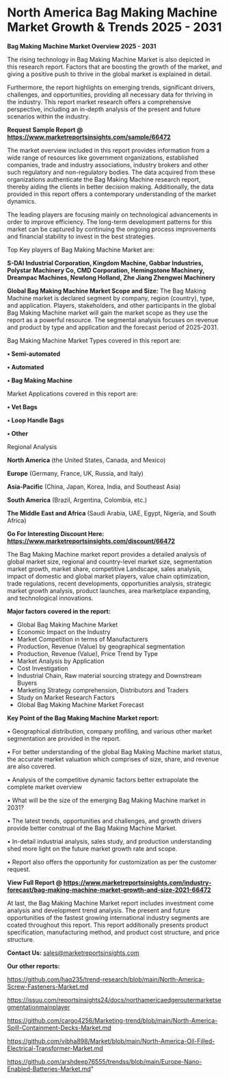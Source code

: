 # North America Bag Making Machine Market Growth & Trends 2025 - 2031

<Strong> Bag Making Machine Market Overview 2025 - 2031</strong>

The rising technology in Bag Making Machine Market is also depicted in this research report. Factors that are boosting the growth of the market, and giving a positive push to thrive in the global market is explained in detail.

Furthermore, the report highlights on emerging trends, significant drivers, challenges, and opportunities, providing all necessary data for thriving in the industry. This report market research offers a comprehensive perspective, including an in-depth analysis of the present and future scenarios within the industry.

<strong>Request Sample Report @ <a href=https://www.marketreportsinsights.com/sample/66472>https://www.marketreportsinsights.com/sample/66472</a></strong>

The market overview included in this report provides information from a wide range of resources like government organizations, established companies, trade and industry associations, industry brokers and other such regulatory and non-regulatory bodies. The data acquired from these organizations authenticate the Bag Making Machine research report, thereby aiding the clients in better decision making. Additionally, the data provided in this report offers a contemporary understanding of the market dynamics.

The leading players are focusing mainly on technological advancements in order to improve efficiency. The long-term development patterns for this market can be captured by continuing the ongoing process improvements and financial stability to invest in the best strategies.

Top Key players of Bag Making Machine Market are:

<strong>S-DAI Industrial Corporation, Kingdom Machine, Gabbar Industries, Polystar Machinery Co, CMD Corporation, Hemingstone Machinery, Dreampac Machines, Newlong Holland, Zhe Jiang Zhengwei Machinery</strong>

<strong><b>Global Bag Making Machine Market Scope and Size:</b></strong>
The Bag Making Machine market is declared segment by company, region (country), type, and application. Players, stakeholders, and other participants in the global Bag Making Machine market will gain the market scope as they use the report as a powerful resource. The segmental analysis focuses on revenue and product by type and application and the forecast period of 2025-2031.

Bag Making Machine Market Types covered in this report are:

<strong>• Semi-automated

• Automated

• Bag Making Machine</strong>

Market Applications covered in this report are:

<strong>• Vet Bags

• Loop Handle Bags

• Other</strong> 

Regional Analysis

<strong>North America</strong> (the United States, Canada, and Mexico)

<strong>Europe</strong> (Germany, France, UK, Russia, and Italy)

<strong>Asia-Pacific</strong> (China, Japan, Korea, India, and Southeast Asia)

<strong>South America</strong> (Brazil, Argentina, Colombia, etc.)

<strong>The Middle East and Africa</strong> (Saudi Arabia, UAE, Egypt, Nigeria, and South Africa)

<strong>Go For Interesting Discount Here: <a href=https://www.marketreportsinsights.com/discount/66472>https://www.marketreportsinsights.com/discount/66472</a></strong>

The Bag Making Machine market report provides a detailed analysis of global market size, regional and country-level market size, segmentation market growth, market share, competitive Landscape, sales analysis, impact of domestic and global market players, value chain optimization, trade regulations, recent developments, opportunities analysis, strategic market growth analysis, product launches, area marketplace expanding, and technological innovations.

<strong><b>Major factors covered in the report:</b></strong>
<ul>
  <li>Global Bag Making Machine Market </li>
  <li>Economic Impact on the Industry</li>
  <li>Market Competition in terms of Manufacturers</li>
  <li>Production, Revenue (Value) by geographical segmentation</li>
  <li>Production, Revenue (Value), Price Trend by Type</li>
  <li>Market Analysis by Application</li>
  <li>Cost Investigation</li>
  <li>Industrial Chain, Raw material sourcing strategy and Downstream Buyers</li>
  <li>Marketing Strategy comprehension, Distributors and Traders</li>
  <li>Study on Market Research Factors</li>
  <li>Global Bag Making Machine Market Forecast</li>
</ul>

<strong><b>Key Point of the Bag Making Machine Market report:</b></strong>

• Geographical distribution, company profiling, and various other market segmentation are provided in the report.

• For better understanding of the global Bag Making Machine market status, the accurate market valuation which comprises of size, share, and revenue are also covered.

• Analysis of the competitive dynamic factors better extrapolate the complete market overview

• What will be the size of the emerging Bag Making Machine market in 2031?

• The latest trends, opportunities and challenges, and growth drivers provide better construal of the Bag Making Machine Market.

• In-detail industrial analysis, sales study, and production understanding shed more light on the future market growth rate and scope.

• Report also offers the opportunity for customization as per the customer request.

<strong><b>View Full Report @ <a href=https://www.marketreportsinsights.com/industry-forecast/bag-making-machine-market-growth-and-size-2021-66472>https://www.marketreportsinsights.com/industry-forecast/bag-making-machine-market-growth-and-size-2021-66472</a></b></strong>


At last, the Bag Making Machine Market report includes investment come analysis and development trend analysis. The present and future opportunities of the fastest growing international industry segments are coated throughout this report. This report additionally presents product specification, manufacturing method, and product cost structure, and price structure.

<strong>Contact Us:</strong>
sales@marketreportsinsights.com

<strong>Our other reports:</strong>

<a href=https://github.com/haq235/trend-research/blob/main/North-America-Screw-Fasteners-Market.md>https://github.com/haq235/trend-research/blob/main/North-America-Screw-Fasteners-Market.md</a>

<a href=https://issuu.com/reportsinsights24/docs/northamericaedgeroutermarketsegmentationmainplayer>https://issuu.com/reportsinsights24/docs/northamericaedgeroutermarketsegmentationmainplayer</a>

<a href=https://github.com/cargo4256/Marketing-trend/blob/main/North-America-Spill-Containment-Decks-Market.md>https://github.com/cargo4256/Marketing-trend/blob/main/North-America-Spill-Containment-Decks-Market.md</a>

<a href=https://github.com/vibha898/Market/blob/main/North-America-Oil-Filled-Electrical-Transformer-Market.md>https://github.com/vibha898/Market/blob/main/North-America-Oil-Filled-Electrical-Transformer-Market.md</a>

<a href=https://github.com/arshdeep76555/trendss/blob/main/Europe-Nano-Enabled-Batteries-Market.md>https://github.com/arshdeep76555/trendss/blob/main/Europe-Nano-Enabled-Batteries-Market.md</a>"

